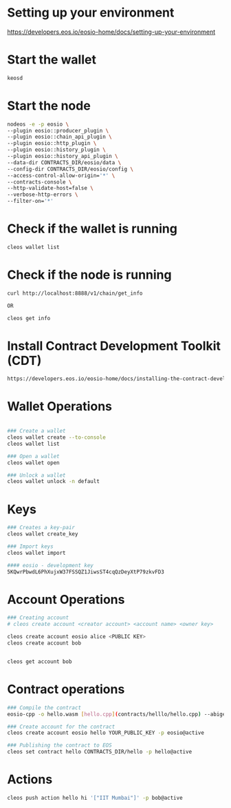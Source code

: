 # Setting up your environment

https://developers.eos.io/eosio-home/docs/setting-up-your-environment

# Start the wallet

```bash
keosd 
```

# Start the node

```bash
nodeos -e -p eosio \
--plugin eosio::producer_plugin \
--plugin eosio::chain_api_plugin \
--plugin eosio::http_plugin \
--plugin eosio::history_plugin \
--plugin eosio::history_api_plugin \
--data-dir CONTRACTS_DIR/eosio/data \
--config-dir CONTRACTS_DIR/eosio/config \
--access-control-allow-origin='*' \
--contracts-console \
--http-validate-host=false \
--verbose-http-errors \
--filter-on='*'
```

# Check if the wallet is running

```bash
cleos wallet list
```

# Check if the node is running

```bash
curl http://localhost:8888/v1/chain/get_info

OR

cleos get info
```

# Install Contract Development Toolkit (CDT)

```bash
https://developers.eos.io/eosio-home/docs/installing-the-contract-development-toolkit
```

# Wallet Operations

```bash

### Create a wallet
cleos wallet create --to-console
cleos wallet list

### Open a wallet
cleos wallet open 

### Unlock a wallet
cleos wallet unlock -n default

```

# Keys

```bash
### Creates a key-pair
cleos wallet create_key

### Import keys
cleos wallet import

#### eosio - development key
5KQwrPbwdL6PhXujxW37FSSQZ1JiwsST4cqQzDeyXtP79zkvFD3

```


# Account Operations
```bash
### Creating account
# cleos create account <creator account> <account name> <owner key>

cleos create account eosio alice <PUBLIC KEY>
cleos create account bob


cleos get account bob
```


# Contract operations

```bash
### Compile the contract
eosio-cpp -o hello.wasm [hello.cpp](contracts/helllo/hello.cpp) --abigen

### Create account for the contract
cleos create account eosio hello YOUR_PUBLIC_KEY -p eosio@active

### Publishing the contract to EOS
cleos set contract hello CONTRACTS_DIR/hello -p hello@active
```

# Actions

```bash
cleos push action hello hi '["IIT Mumbai"]' -p bob@active
```
